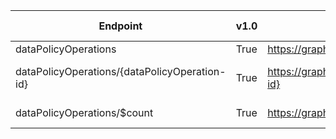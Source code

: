 | Endpoint | v1.0 | V1.0-Url | v1.0-Methods | v1.0-docs | beta | Beta-Url | Beta-Methods | Beta-Docs | Path | Root | Children | Segment |
| ----------| ----------| ----------| ----------| ----------| ----------| ----------| ----------| ----------| ----------| ----------| ----------| ----------|
| dataPolicyOperations| True| https://graph.microsoft.com/v1.0/dataPolicyOperations| Get Post|  | True| https://graph.microsoft.com/beta/dataPolicyOperations| Get Post|  | dataPolicyOperations| dataPolicyOperations| 2| dataPolicyOperations|
| dataPolicyOperations/{dataPolicyOperation-id}| True| https://graph.microsoft.com/v1.0/dataPolicyOperations/{dataPolicyOperation-id}| Get Patch Delete| https://learn.microsoft.com/graph/api/datapolicyoperation-get?view=graph-rest-1.0  | True| https://graph.microsoft.com/beta/dataPolicyOperations/{dataPolicyOperation-id}| Get Patch Delete| https://learn.microsoft.com/graph/api/datapolicyoperation-get?view=graph-rest-beta  | dataPolicyOperations {dataPolicyOperation-id}| dataPolicyOperations| 0| {dataPolicyOperation-id}|
| dataPolicyOperations/$count| True| https://graph.microsoft.com/v1.0/dataPolicyOperations/$count| Get| | True| https://graph.microsoft.com/beta/dataPolicyOperations/$count| Get| | dataPolicyOperations $count| dataPolicyOperations| 0| $count|
